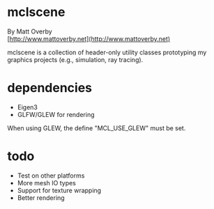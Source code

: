 # mclscene

By Matt Overby  
[http://www.mattoverby.net](http://www.mattoverby.net)

mclscene is a collection of header-only utility classes prototyping my graphics projects (e.g., simulation, ray tracing).

# dependencies

- Eigen3
- GLFW/GLEW for rendering

When using GLEW, the define "MCL_USE_GLEW" must be set.

# todo

- Test on other platforms
- More mesh IO types
- Support for texture wrapping
- Better rendering
